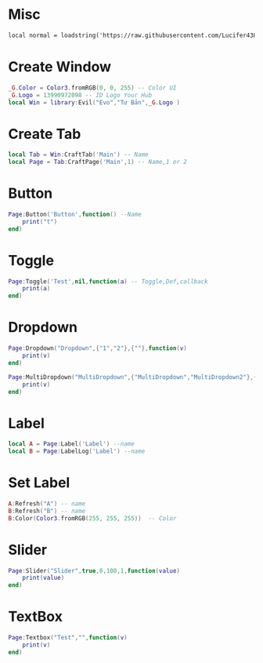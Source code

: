 # Misc

```diff
local normal = loadstring('https://raw.githubusercontent.com/Lucifer4381/ui-normal-hub/main/scr')))()
```

# Create Window
```lua
_G.Color = Color3.fromRGB(0, 0, 255) -- Color UI
_G.Logo = 13990972098 -- ID Logo Your Hub
local Win = library:Evil("Evo","Tư Bản",_G.Logo )
```
# Create Tab
```lua
local Tab = Win:CraftTab('Main') -- Name
local Page = Tab:CraftPage('Main',1) -- Name,1 or 2
```
# Button
```lua
Page:Button('Button',function() --Name
    print("t")
end)
```
# Toggle
```lua
Page:Toggle('Test',nil,function(a) -- Toggle,Def,callback
    print(a)
end)
```
# Dropdown
```lua
Page:Dropdown("Dropdown",{"1","2"},{""},function(v)
    print(v)
end)

Page:MultiDropdown("MultiDropdown",{"MultiDropdown","MultiDropdown2"},{""},function(v)
    print(v)
end)
```
# Label
```lua
local A = Page:Label('Label') --name
local B = Page:LabelLog('Label') --name
```
# Set Label 
```lua
A:Refresh("A") -- name
B:Refresh("B") -- name
B:Color(Color3.fromRGB(255, 255, 255))  -- Color
```
# Slider
```lua
Page:Slider("Slider",true,0,100,1,function(value)
    print(value)
end)
```
# TextBox
```lua
Page:Textbox("Test","",function(v)
	print(v)
end)
```
